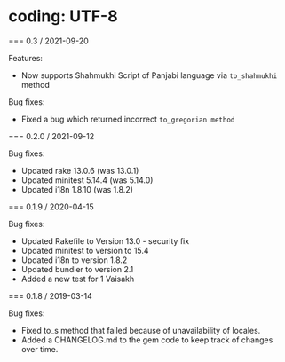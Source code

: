 # coding: UTF-8
=== 0.3 / 2021-09-20

Features:

- Now supports Shahmukhi Script of Panjabi language via `to_shahmukhi` method

Bug fixes:
- Fixed a bug which returned incorrect `to_gregorian method`

=== 0.2.0 / 2021-09-12

Bug fixes:

- Updated rake 13.0.6 (was 13.0.1)
- Updated minitest 5.14.4 (was 5.14.0)
- Updated i18n 1.8.10 (was 1.8.2)

=== 0.1.9 / 2020-04-15

Bug fixes:

- Updated Rakefile to Version 13.0 - security fix
- Updated minitest to version to 15.4
- Updated i18n to version 1.8.2
- Updated bundler to version 2.1
- Added a new test for 1 Vaisakh

=== 0.1.8 / 2019-03-14

Bug fixes:

- Fixed to_s method that failed because of unavailability of locales.
- Added a CHANGELOG.md to the gem code to keep track of changes over time.
